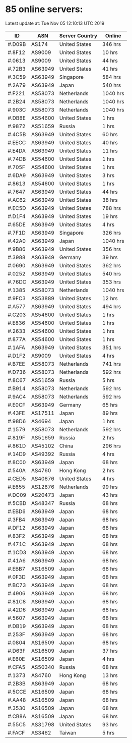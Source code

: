 # 85 online servers:

Latest update at: Tue Nov 05 12:10:13 UTC 2019

| ID | ASN | Server Country | Online |
| -- | --- | -------------- | ------ |
| #.D09B | AS174 | United States | 346 hrs |
| #.8F12 | AS9009 | United States | 10 hrs |
| #.0613 | AS9009 | United States | 44 hrs |
| #.72B3 | AS63949 | United States | 41 hrs |
| #.3C59 | AS63949 | Singapore | 584 hrs |
| #.2A79 | AS63949 | Japan | 540 hrs |
| #.F221 | AS58073 | Netherlands | 1040 hrs |
| #.2B24 | AS58073 | Netherlands | 1040 hrs |
| #.903C | AS58073 | Netherlands | 1040 hrs |
| #.DB8E | AS54600 | United States | 1 hrs |
| #.9872 | AS51659 | Russia | 1 hrs |
| #.4C5B | AS63949 | United States | 60 hrs |
| #.EECC | AS63949 | United States | 40 hrs |
| #.E4DA | AS63949 | United States | 11 hrs |
| #.74DB | AS54600 | United States | 1 hrs |
| #.705F | AS54600 | United States | 1 hrs |
| #.6DA9 | AS63949 | United States | 3 hrs |
| #.8613 | AS54600 | United States | 1 hrs |
| #.7647 | AS63949 | United States | 44 hrs |
| #.AC62 | AS63949 | United States | 38 hrs |
| #.EC5D | AS63949 | United States | 788 hrs |
| #.D1F4 | AS63949 | United States | 19 hrs |
| #.65DE | AS63949 | United States | 4 hrs |
| #.7F1D | AS63949 | Singapore | 326 hrs |
| #.42A0 | AS63949 | Japan | 1040 hrs |
| #.9B86 | AS63949 | United States | 356 hrs |
| #.3988 | AS63949 | Germany | 39 hrs |
| #.0690 | AS63949 | United States | 362 hrs |
| #.0252 | AS63949 | United States | 540 hrs |
| #.76DC | AS63949 | United States | 353 hrs |
| #.1385 | AS58073 | Netherlands | 1040 hrs |
| #.9FC3 | AS53889 | United States | 12 hrs |
| #.A577 | AS63949 | United States | 494 hrs |
| #.C203 | AS54600 | United States | 1 hrs |
| #.E836 | AS54600 | United States | 1 hrs |
| #.2633 | AS54600 | United States | 1 hrs |
| #.877A | AS54600 | United States | 1 hrs |
| #.1AFA | AS63949 | United States | 351 hrs |
| #.D1F2 | AS9009 | United States | 4 hrs |
| #.B7EE | AS58073 | Netherlands | 741 hrs |
| #.D736 | AS58073 | Netherlands | 592 hrs |
| #.8C67 | AS51659 | Russia | 5 hrs |
| #.B914 | AS58073 | Netherlands | 592 hrs |
| #.9AC4 | AS58073 | Netherlands | 592 hrs |
| #.E0CF | AS63949 | Germany | 65 hrs |
| #.43FE | AS17511 | Japan | 89 hrs |
| #.98D6 | AS4694 | Japan | 1 hrs |
| #.1579 | AS58073 | Netherlands | 592 hrs |
| #.819F | AS51659 | Russia | 2 hrs |
| #.861D | AS45102 | China | 296 hrs |
| #.14D9 | AS49392 | Russia | 4 hrs |
| #.8C00 | AS63949 | Japan | 68 hrs |
| #.540A | AS4760 | Hong Kong | 2 hrs |
| #.CED5 | AS40676 | United States | 4 hrs |
| #.E655 | AS12876 | Netherlands | 99 hrs |
| #.DC09 | AS20473 | Japan | 43 hrs |
| #.5CBD | AS48347 | Russia | 68 hrs |
| #.EBD6 | AS63949 | Japan | 68 hrs |
| #.3FB4 | AS63949 | Japan | 68 hrs |
| #.DF12 | AS63949 | Japan | 68 hrs |
| #.83F2 | AS63949 | Japan | 68 hrs |
| #.471C | AS63949 | Japan | 68 hrs |
| #.1CD3 | AS63949 | Japan | 68 hrs |
| #.41A6 | AS63949 | Japan | 68 hrs |
| #.EBB7 | AS16509 | Japan | 68 hrs |
| #.0F3D | AS63949 | Japan | 68 hrs |
| #.BC73 | AS63949 | Japan | 68 hrs |
| #.4906 | AS63949 | Japan | 68 hrs |
| #.81C8 | AS63949 | Japan | 68 hrs |
| #.42D6 | AS63949 | Japan | 68 hrs |
| #.5607 | AS63949 | Japan | 68 hrs |
| #.DB19 | AS63949 | Japan | 68 hrs |
| #.253F | AS63949 | Japan | 68 hrs |
| #.0804 | AS16509 | Japan | 68 hrs |
| #.D63F | AS16509 | Japan | 37 hrs |
| #.E60E | AS16509 | Japan | 4 hrs |
| #.CFA5 | AS50340 | Russia | 68 hrs |
| #.1373 | AS4760 | Hong Kong | 13 hrs |
| #.2B3B | AS63949 | Japan | 68 hrs |
| #.5CCE | AS16509 | Japan | 68 hrs |
| #.AA48 | AS16509 | Japan | 68 hrs |
| #.3530 | AS16509 | Japan | 68 hrs |
| #.CB8A | AS16509 | Japan | 68 hrs |
| #.55C5 | AS31798 | United States | 93 hrs |
| #.FACF | AS3462 | Taiwan | 5 hrs |

